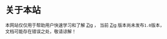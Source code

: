 # 关于本站

本网站仅仅用于帮助用户快速学习和了解 [Zig](https://github.com/ziglang/zig) ，
当前 [Zig](https://github.com/ziglang/zig) 版本尚未发布`1.0`版本，文档可能存在错误之处，敬请谅解！

